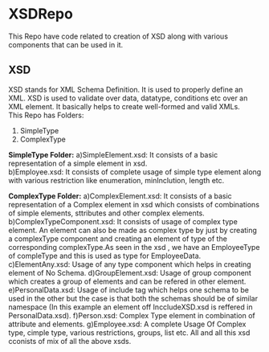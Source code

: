 # XSDRepo
This Repo  have code related to creation of XSD along with various components that can be used in it.


## XSD
XSD stands for XML Schema Definition. It is used to properly define an XML. XSD is used to validate over data, datatype, conditions etc over an XML element. It basically helps to create well-formed and valid  XMLs.  
This Repo has Folders:  
1. SimpleType
2. ComplexType
   
   
 **SimpleType Folder:**
        a)SimpleElement.xsd: 
               It consists of a basic representation of a simple element in xsd.  
        b)Employee.xsd:
                It consists of complete usage of simple type element along with various restriction like enumeration, minInclution,  length etc.
           
           
**ComplexType Folder:**
        a)ComplexElement.xsd: 
               It consists of a basic representation of a Complex element in xsd which consists of combinations of simple elements, sttributes  and other complex elements.
        b)ComplexTypeComponent.xsd:
                It consists of usage of complex type element. An element can also be made as complex type by just  by creating  a complexType component and creating an element  of type of the corresponding complexType.As seen in the xsd , we  have an EmployeeType of compleType  and this is used as type for EmployeeData.
         c)ElementAny.xsd:
                  Usage of any type component which  helps in creating element of No Schema.
          d)GroupElement.xsd:
                  Usage of group component which creates a group of elements and can be refered in other element.
          e)PersonalData.xsd:
                  Usage of include tag which helps one schema to be used in the other but the case is that both the schemas should be of similar namespace (In this example an element off  InccludeXSD.xsd is reffered in PersonalData.xsd).
           f)Person.xsd:
                  Complex Type element in combination of attribute and elements.
            g)Employee.xsd:
                   A complete Usage Of Complex type, cimple type, various restrictions, groups, list etc.  All and all this xsd cconists of mix of all the above xsds.
           
               
